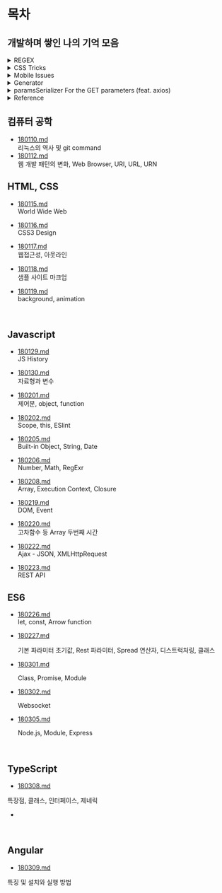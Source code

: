 # 목차

## 개발하며 쌓인 나의 기억 모음

<details>
  <summary>REGEX</summary>
  
  ```js
  // 비밀번호(대소문자, 숫자, 특문 포함 8자리 이상)
  /^(?=.*[a-zA-z])(?=.*[0-9])(?=.*[`~!@#$%^&*()-_=+[{\]}\\|;:'",<.>/?]).{8,}$/
  ```
  
  ```js
  // 연결 가능한 텍스트를 링크 요소로 변경
  const replaceURLWithHTMLLinks = (str) => {
    const regURL = new RegExp('(http|https|ftp|telnet|news|irc)://([-/.a-zA-Z0-9_~#%$?&=:200-377()]+)', 'gi')
    return str.replace(regURL, "<a href='$1://$2' target='_blank' rel='noreferrer noopener'>$1://$2</a>")
  }
  ```

  ### 특수기호
  - \d : 숫자만
  - \D : \d와 반대
  - \w : 영문 대소문자 + 숫자 + 언더바
  - \W : \w 이외의 문자
  - \s : 공백 문자
  - \S : \s 이외의 문자
</details>

<details>
  <summary>CSS Tricks</summary>
  
  ```css
  /* Hidden cursor only */
  input {
    color: transparent;
    text-shadow: 0 0 0 #000;
  }
  ```
</details>

<details>
  <summary>Mobile Issues</summary>

  ### AOS
  - 웹뷰에서 인풋 요소에 포커스가 되어도 키패드가 올라오지 않음(앱에서 해결)
  - 웹뷰에서 Alert으로 디버깅이 바로 되지 않음(앱에서 해결)

  ### iOS
  - 3D transform에서 z-index가 제대로 인식되지 않는 경우
  ```css
  selector {
    transform-style: preserve-3d;
    transform: translateZ(-1000px);
  }
  ```
</details>

<details>
  <summary>Generator</summary>

  ```js
  // Generate a random ID
  const id = Math.random().toString(36).slice(2)
  console.log(id) // p0ambi8jhik
  ```
  
  ```js
  // Shuffle an array
  const arr = ['A', 'B', 'C', 'D', 'E']
  const shuffled = [...arr].sort(() => Math.random() - 0.5)
  console.log(shuffled) // ['D', 'A', 'B', 'C', 'E']
  ```
  
  ```js
  // Object deep search
  const objectDeepSearch = ({ model = {}, path = '' }) => {
    const list = path.split('.')
    const key = list.pop()
    const pointer = list.reduce((object, prop) => {
      if (object[prop] === undefined) object[prop] = {}
      return object[prop]
    }, model)
    const result = { pointer, key }
    return result
  }

  const model = {
    name: {
      first: 'Hee-chang'
    }
  }
  console.log(objectDeepSearch({ model, path: 'name.first' })) // { pointer: { first: 'Hee-chang' }, key: 'first' }
  ```
  
  ```js
  // Compact Number
  const compactNumber = (value) => {
    const suffixes = ['', 'k', 'm', 'b', 't']
    const suffixNum = Math.floor(('' + value).length / 3)
    let shortValue = parseFloat((suffixNum ? value / Math.pow(1000, suffixNum) : value).toPrecision(2))
    !(shortValue % 1) && (shortValue = shortValue.toFixed(1))
    return shortValue + suffixes[suffixNum]
  }
  console.log(compactNumber(100000)) // '0.1m'
  ```
  
  ```js
  // Ordinal Suffix
  const ordinalSuffix = (number) => {
    const j = number % 10
    const k = number % 100
    let suffix = 'th'
    j === 1 && k !== 11 && (suffix = 'st')
    j === 2 && k !== 12 && (suffix = 'nd')
    j === 3 && k !== 13 && (suffix = 'rd')
    return `${number}${suffix}`
  }
  console.log(ordinalSuffix(1)) // '1st'
  ```
</details>

<details>
  <summary>paramsSerializer For the GET parameters (feat. axios)</summary>
  
  ```js
  // url: 'api-end-point' , params: { id: [1, 2] } => api-end-point?id=1&id=2
  axios.defaults.paramsSerializer = (paramObj) => {
    const params = new URLSearchParams()
    for (const key in paramObj) {
      if (Array.isArray(paramObj[key])) {
        for (let i = 0; i < paramObj[key].length; i++) {
          params.append(key, paramObj[key][i])
        }
      } else {
        params.append(key, paramObj[key])
      }
    }
    return params.toString()
  }
  ```
</details>

<details>
  <summary>Reference</summary>
  
  [User Agent 등의 속성 출력](https://jsfiddle.net/xkfdnwzq/show)
</details>

## 컴퓨터 공학

- [180110.md](./_180110.md)  
  리눅스의 역사 및 git command
- [180112.md](./_180112.md)  
  웹 개발 패턴의 변화, Web Browser, URI, URL, URN

## HTML, CSS

- [180115.md](./_180115.md)  
  World Wide Web

- [180116.md](./_180116.md)  
  CSS3 Design

- [180117.md](./_180117.md)  
  웹접근성, 아웃라인

- [180118.md](./_180118/)  
  샘플 사이트 마크업

- [180119.md](./_180119.md)  
  background, animation

  ​

## Javascript

- [180129.md](./_180129.md)  
  JS History


- [180130.md](./_180130.md)  
  자료형과 변수
- [180201.md](./_180201.md)  
  제어문, object, function
- [180202.md](./_180202.md)  
  Scope, this, ESlint
- [180205.md](./_180205.md)  
  Built-in Object, String, Date
- [180206.md](./_180206.md)  
  Number, Math, RegExr
- [180208.md](./_180208.md)  
  Array, Execution Context, Closure
- [180219.md](./_180219.md)  
  DOM, Event
- [180220.md](./_180220.md)  
  고차함수 등 Array 두번째 시간
- [180222.md](./_180222.md)  
  Ajax - JSON, XMLHttpRequest
- [180223.md](./_180223.md)  
  REST API



## ES6

- [180226.md](./_180226.md)  
  let, const, Arrow function

- [180227.md](./_180227.md)  

  기본 파라미터 초기값, Rest 파라미터, Spread 연산자, 디스트럭처링, 클래스

- [180301.md](./_180301.md)

  Class, Promise, Module

- [180302.md](./_180302.md)

  Websocket

- [180305.md](./_180305.md)

  Node.js, Module, Express

  ​

## TypeScript

- [180308.md](./_180308.md)

특장점, 클래스, 인터페이스, 제네릭

- ​

  ​

## Angular

- [180309.md](./_180309.md)

특징 및 설치와 실행 방법